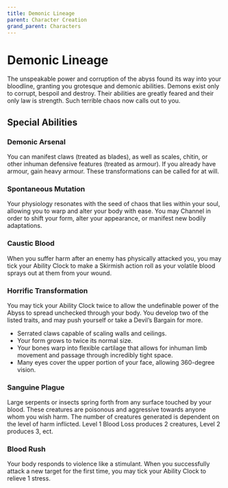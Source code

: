 ```yaml
---
title: Demonic Lineage
parent: Character Creation
grand_parent: Characters
---
```


# Demonic Lineage
The unspeakable power and corruption of the abyss found its way into your bloodline, granting you grotesque and demonic abilities. Demons exist only to corrupt, bespoil and destroy. Their abilities are greatly feared and their only law is strength. Such terrible chaos now calls out to you.

## Special Abilities

### Demonic Arsenal
You can manifest claws (treated as blades), as well as scales, chitin, or other inhuman defensive features (treated as armour). If you already have armour, gain heavy armour. These transformations can be called for at will.

### Spontaneous Mutation
Your physiology resonates with the seed of chaos that lies within your soul, allowing you to warp and alter your body with ease. You may Channel in order to shift your form, alter your appearance, or manifest new bodily adaptations.

### Caustic Blood
When you suffer harm after an enemy has physically attacked you, you may tick your Ability Clock to make a Skirmish action roll as your volatile blood sprays out at them from your wound.

### Horrific Transformation
You may tick your Ability Clock twice to allow the undefinable power of the Abyss to spread unchecked through your body. You develop two of the listed traits, and may push yourself or take a Devil’s Bargain for more.
* Serrated claws capable of scaling walls and ceilings.
* Your form grows to twice its normal size.
* Your bones warp into flexible cartilage that allows for inhuman limb movement and passage through incredibly tight space.
* Many eyes cover the upper portion of your face, allowing 360-degree vision.

### Sanguine Plague
Large serpents or insects spring forth from any surface touched by your blood. These creatures are poisonous and aggressive towards anyone whom you wish harm.
The number of creatures generated is dependent on the level of harm inflicted. Level 1 Blood Loss produces 2 creatures, Level 2 produces 3, ect.

### Blood Rush
Your body responds to violence like a stimulant. When you successfully attack a new target for the first time, you may tick your Ability Clock to relieve 1 stress.

